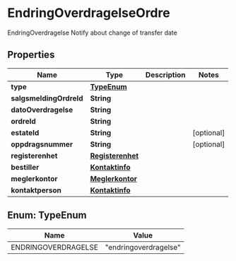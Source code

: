 

# EndringOverdragelseOrdre

EndringOverdragelse Notify about change of transfer date

## Properties

| Name | Type | Description | Notes |
|------------ | ------------- | ------------- | -------------|
|**type** | [**TypeEnum**](#TypeEnum) |  |  |
|**salgsmeldingOrdreId** | **String** |  |  |
|**datoOverdragelse** | **String** |  |  |
|**ordreId** | **String** |  |  |
|**estateId** | **String** |  |  [optional] |
|**oppdragsnummer** | **String** |  |  [optional] |
|**registerenhet** | [**Registerenhet**](Registerenhet.md) |  |  |
|**bestiller** | [**Kontaktinfo**](Kontaktinfo.md) |  |  |
|**meglerkontor** | [**Meglerkontor**](Meglerkontor.md) |  |  |
|**kontaktperson** | [**Kontaktinfo**](Kontaktinfo.md) |  |  |



## Enum: TypeEnum

| Name | Value |
|---- | -----|
| ENDRINGOVERDRAGELSE | &quot;endringoverdragelse&quot; |



